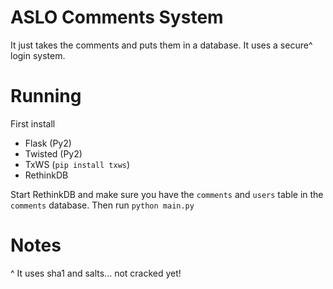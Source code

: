 # ASLO Comments System

It just takes the comments and puts them in a database.
It uses a secure^ login system.

# Running

First install

* Flask (Py2)
* Twisted (Py2)
* TxWS (`pip install txws`)
* RethinkDB

Start RethinkDB and make sure you have the `comments` and `users` table in the `comments` database.
Then run `python main.py`


# Notes

^ It uses sha1 and salts... not cracked yet!

